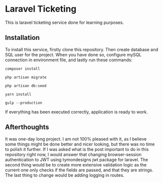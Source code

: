 # Laravel Ticketing

This is laravel ticketing service done for learning purposes.

## Installation

To install this service, firstly clone this repository. Then create database and SQL user for the project. When you have done so, configure mySQL connection in environment file, and lastly run these commands: 

    composer install

    php artisan migrate
    
    php artisan db:seed
    
    yarn install
    
    gulp --production

If everything has been executed correctly, application is ready to work.

## Afterthoughts

It was one-day long project. I am not 100% pleased with it, as I believe some things might be done better and nicer looking, but there was no time to polish it further. If I was asked what is the post important to do in this repository right now, I would answer that changing browser-session authentication to JWT using tymondesigns jwt package for laravel. The second thing would be to create more extensive validation logic as the current one only checks if the fields are passed, and that they are strings. The last thing to change would be adding logging in routes.
